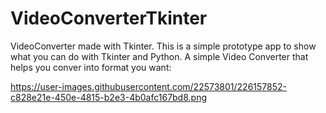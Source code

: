 # VideoConverterTkinter
VideoConverter made with Tkinter. This is a simple prototype app to show what you can do with Tkinter and Python. 
A simple Video Converter that helps you conver into format you want:

https://user-images.githubusercontent.com/22573801/226157852-c828e21e-450e-4815-b2e3-4b0afc167bd8.png
